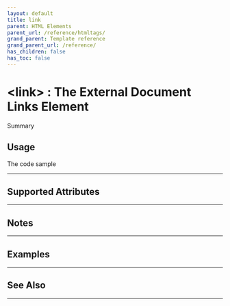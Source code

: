 ```yaml
---
layout: default
title: link
parent: HTML Elements
parent_url: /reference/htmltags/
grand_parent: Template reference
grand_parent_url: /reference/
has_children: false
has_toc: false
---
```


# &lt;link&gt; : The External Document Links Element

Summary

## Usage

 The code sample

---

## Supported Attributes


---

## Notes


---

## Examples


---


## See Also


---

